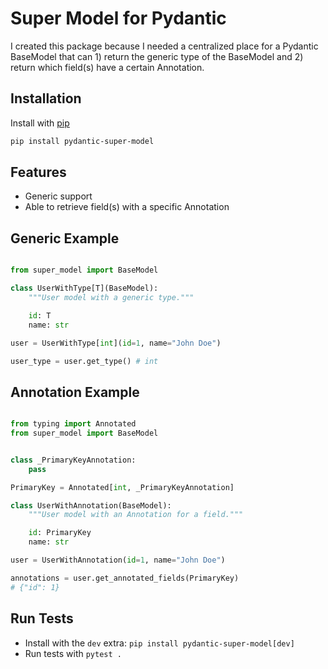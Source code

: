 # Super Model for Pydantic

I created this package because I needed a centralized place
for a Pydantic BaseModel that can 1) return the generic type of the BaseModel
and 2) return which field(s) have a certain Annotation.

## Installation

Install with [pip](https://pip.pypa.io/en/stable/)
```bash
pip install pydantic-super-model
```

## Features

- Generic support
- Able to retrieve field(s) with a specific Annotation

## Generic Example

```python

from super_model import BaseModel

class UserWithType[T](BaseModel):
    """User model with a generic type."""

    id: T
    name: str

user = UserWithType[int](id=1, name="John Doe")

user_type = user.get_type() # int
```

## Annotation Example

```python

from typing import Annotated
from super_model import BaseModel


class _PrimaryKeyAnnotation:
    pass

PrimaryKey = Annotated[int, _PrimaryKeyAnnotation]

class UserWithAnnotation(BaseModel):
    """User model with an Annotation for a field."""

    id: PrimaryKey
    name: str

user = UserWithAnnotation(id=1, name="John Doe")

annotations = user.get_annotated_fields(PrimaryKey)
# {"id": 1}
```

## Run Tests

* Install with the `dev` extra: `pip install pydantic-super-model[dev]`
* Run tests with `pytest .`